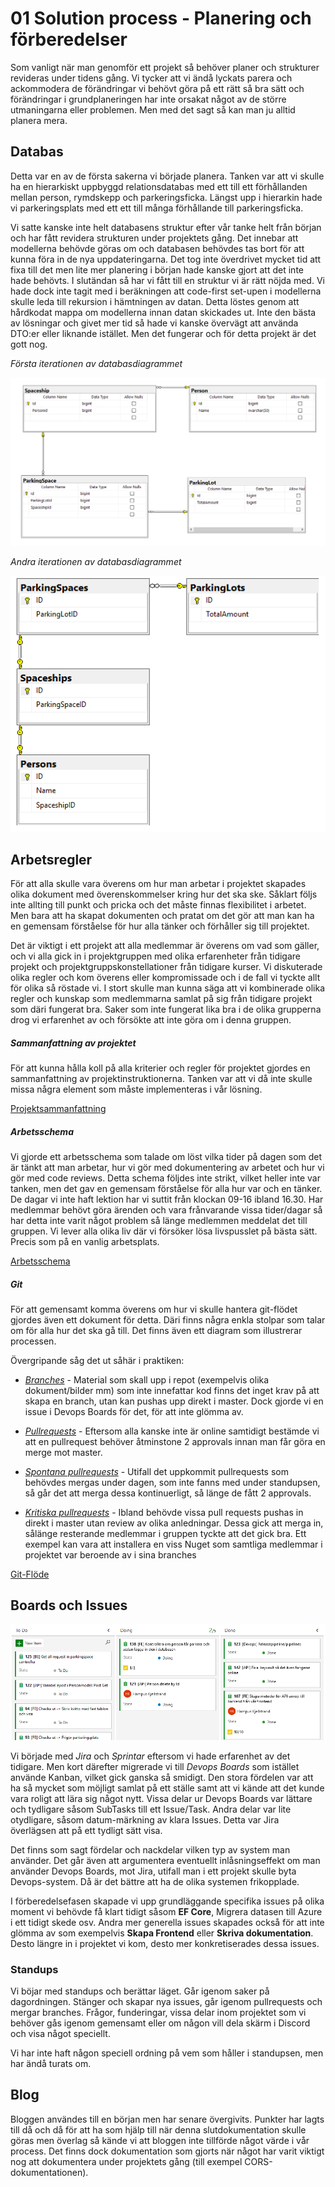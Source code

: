 # 01 Solution process - Planering och förberedelser

Som vanligt när man genomför ett projekt så behöver planer och strukturer revideras under tidens gång. Vi tycker att vi ändå lyckats parera och ackommodera de förändringar vi behövt göra på ett rätt så bra sätt och förändringar i grundplaneringen har inte orsakat något av de större utmaningarna eller problemen. Men med det sagt så kan man ju alltid planera mera.

## Databas

Detta var en av de första sakerna vi började planera. Tanken var att vi skulle ha en hierarkiskt uppbyggd relationsdatabas med ett till ett förhållanden mellan person, rymdskepp och parkeringsficka. Längst upp i hierarkin hade vi parkeringsplats med ett ett till många förhållande till parkeringsficka.

Vi satte kanske inte helt databasens struktur efter vår tanke helt från början och har fått revidera strukturen under projektets gång. Det innebar att modellerna behövde göras om och databasen behövdes tas bort för att kunna föra in de nya uppdateringarna. Det tog inte överdrivet mycket tid att fixa till det men lite mer planering i början hade kanske gjort att det inte hade behövts. I slutändan så har vi fått till en struktur vi är rätt nöjda med. Vi hade dock inte tagit med i beräkningen att code-first set-upen i modellerna skulle leda till rekursion i hämtningen av datan. Detta löstes genom att hårdkodat mappa om modellerna innan datan skickades ut. Inte den bästa av lösningar och givet mer tid så hade vi kanske övervägt att använda DTO:er eller liknande istället. Men det fungerar och för detta projekt är det gott nog.



*Första iterationen av databasdiagrammet*

![DBDesign_rev1](https://github.com/PGBSNH19/spacepark-grupp-1-spacepark/blob/master/Documentation/DBDesign_rev1.PNG)

*Andra iterationen av databasdiagrammet*

![DBDesign_rev2](https://github.com/PGBSNH19/spacepark-grupp-1-spacepark/blob/master/Documentation/DBDesign_rev2.PNG)





## Arbetsregler

För att alla skulle vara överens om hur man arbetar i projektet skapades olika dokument med överenskommelser kring hur det ska ske. Såklart följs inte allting till punkt och pricka och det måste finnas flexibilitet i arbetet. Men bara att ha skapat dokumenten och pratat om det gör att man kan ha en gemensam förståelse för hur alla tänker och förhåller sig till projektet.

Det är viktigt i ett projekt att alla medlemmar är överens om vad som gäller, och vi alla gick in i projektgruppen med olika erfarenheter från tidigare projekt och projektgruppskonstellationer från tidigare kurser. Vi diskuterade olika regler och kom överens eller kompromissade och i de fall vi tyckte allt för olika så röstade vi. I stort skulle man kunna säga att vi kombinerade olika regler och kunskap som medlemmarna samlat på sig från tidigare projekt som däri fungerat bra. Saker som inte fungerat lika bra i de olika grupperna drog vi erfarenhet av och försökte att inte göra om i denna gruppen.



##### Sammanfattning av projektet

För att kunna hålla koll på alla kriterier och regler för projektet gjordes en sammanfattning av projektinstruktionerna. Tanken var att vi då inte skulle missa några element som måste implementeras i vår lösning. 

[Projektsammanfattning](https://github.com/PGBSNH19/spacepark-grupp-1-spacepark/blob/master/Documentation/Project%20outline%20and%20rules.md)



##### Arbetsschema

Vi gjorde ett arbetsschema som talade om löst vilka tider på dagen som det är tänkt att man arbetar, hur vi gör med dokumentering av arbetet och hur vi gör med code reviews. Detta schema följdes inte strikt, vilket heller inte var tanken, men det gav en gemensam förståelse för alla hur var och en tänker. De dagar vi inte haft lektion har vi suttit från klockan 09-16 ibland 16.30. Har medlemmar behövt göra ärenden och  vara frånvarande vissa tider/dagar så har detta inte varit något problem så länge medlemmen meddelat det till gruppen. Vi lever alla olika liv där vi försöker lösa livspusslet på bästa sätt. Precis som på en vanlig arbetsplats.

[Arbetsschema](https://github.com/PGBSNH19/spacepark-grupp-1-spacepark/blob/master/Documentation/Arbetsschema.md)



##### Git

För att gemensamt komma överens om hur vi skulle hantera git-flödet gjordes även ett dokument för detta. Däri finns några enkla stolpar som talar om för alla hur det ska gå till. Det finns även ett diagram som illustrerar processen. 

Övergripande såg det ut såhär i praktiken:

- *<u>Branches</u>* - Material som skall upp i repot (exempelvis olika dokument/bilder mm) som inte innefattar kod finns det inget krav på att skapa en branch, utan kan pushas upp direkt i master. Dock gjorde vi en issue i Devops Boards för det, för att inte glömma av.

- <u>*Pullrequests*</u> - Eftersom alla kanske inte är online samtidigt bestämde vi att en pullrequest behöver åtminstone 2 approvals innan man får göra en merge mot master.

- <u>*Spontana pullrequests*</u> - Utifall det uppkommit pullrequests som behövdes mergas under dagen, som inte fanns med under standupsen, så går det att merga dessa kontinuerligt, så länge de fått 2 approvals.

- <u>*Kritiska pullrequests*</u> - Ibland behövde vissa pull requests pushas in direkt i master utan review av olika anledningar. Dessa gick att merga in, sålänge resterande medlemmar i gruppen tyckte att det gick bra. Ett exempel kan vara att installera en viss Nuget som samtliga medlemmar i projektet var beroende av i sina branches

[Git-Flöde](https://github.com/PGBSNH19/spacepark-grupp-1-spacepark/blob/master/Documentation/GitWorkflowRules.md)



## Boards och Issues

![Boards och Issues i DevOps](https://github.com/PGBSNH19/spacepark-grupp-1-spacepark/blob/master/Documentation/Solution/img/devops-boards.PNG)

Vi började med *Jira* och *Sprintar* eftersom vi hade erfarenhet av det tidigare. Men kort därefter migrerade vi till *Devops Boards* som istället använde Kanban, vilket gick ganska så smidigt. Den stora fördelen var att ha så mycket som möjligt samlat på ett ställe samt att vi kände att det kunde vara roligt att lära sig något nytt. Vissa delar ur Devops Boards var lättare och tydligare såsom SubTasks till ett Issue/Task. Andra delar var lite otydligare, såsom datum-märkning av klara Issues.  Detta var Jira överlägsen att på ett tydligt sätt visa.

Det finns som sagt fördelar och nackdelar vilken typ av system man använder. Det går även att argumentera eventuellt inlåsningseffekt om man använder Devops Boards, mot Jira, utifall man i ett projekt skulle byta Devops-system. Då är det bättre att ha de olika systemen frikopplade.

I förberedelsefasen skapade vi upp grundläggande specifika issues på olika moment vi behövde få klart tidigt såsom **EF Core**, Migrera  datasen till Azure i ett tidigt skede osv. Andra mer generella issues skapades också för att inte glömma av som exempelvis **Skapa Frontend** eller **Skriva dokumentation**. Desto längre in i projektet vi kom, desto mer konkretiserades dessa issues.



### Standups 

Vi böjar med standups och berättar läget. Går igenom saker på dagordningen. Stänger och  skapar nya issues, går igenom pullrequests och mergar branches. Frågor, funderingar, vissa delar inom projektet som vi behöver gås igenom gemensamt eller om någon vill dela skärm i Discord och visa något speciellt.

Vi har inte haft någon speciell ordning på vem som håller i standupsen, men har ändå turats om.



## Blog	

Bloggen användes till en början men har senare övergivits. Punkter har lagts till då och då för att ha som hjälp till när denna slutdokumentation skulle göras men överlag så kände vi att bloggen inte tillförde något värde i vår process. Det finns dock dokumentation som gjorts när något har varit viktigt nog att dokumentera under projektets gång (till exempel CORS-dokumentationen).



